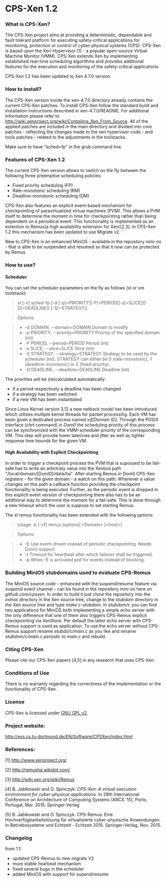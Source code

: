 # CPS-Xen 1.2

### What is CPS-Xen?

The CPS-Xen project aims at providing a deterministic, dependable and fault tolerant platform for executing safety-critical applications for monitoring, protection or control of cyber-physical systems (CPS). CPS-Xen is based upon the Xen-Hypervisor [1] - a popular open-source Virtual Machine Monitor (VMM). CPS-Xen extends Xen by implementing established real-time scheduling algorithms and provides additional features for the execution and monitoring of the safety-critical applications.

CPS-Xen 1.2 has been updated to Xen 4.7.0 version. 

### How to install?

The CPS-Xen version inside the xen-4.7.0 directory already contains the current CPS-Xen patches. To install CPS-Xen follow the standard build and installation instructions described in xen-4.7.0/README. For additional information please refer to http://wiki.xenproject.org/wiki/Compiling_Xen_From_Source. All of the applied patches are included in the main directory and divided into core patches - reflecting the changes made to the xen hypervisor code - and tools patches - related to the adjustments in the toolstacks.

Make sure to have "sched=fp" in the grub command line.

### Features of CPS-Xen 1.2 

The current CPS-Xen version allows to switch on the fly between the following three preemptive scheduling policies:

* Fixed priority scheduling (FP)
* Rate-monotonic scheduling (RM)
* Deadline-monotonic scheduling (DM)
 
CPS-Xen also features  an explicit event-based mechanism for checkpointing of paravirtualized virtual machines (PVM). This allows a PVM itself to determine the moment in time for checkpointing rather than being dependent on a periodical event. This functionality is implemented as an extention to Remus(a high availability extension for Xen)[2,3]. In CPS-Xen 1.2 this mechanism has been updated to use Migrate v2. 

New to CPS-Xen is an enhanced MiniOS - available in the repository *mini-os* - that is able to be suspended and resumed so that it now can be protected by Remus.

### How to use?

#### Scheduler

You can set the scheduler parameters on the fly as follows (xl or xm toolstack):

> xl [-v] sched-fp [-d <Domain> [-p[=PRIORITY]|-P[=PERIOD]|-s[=SLICE]]|-D[=DEADLINE]] [-S[=STRATEGY]]

>Options:

>- -d DOMAIN,   --domain=DOMAIN         Domain to modify
>- -p PRIORITY, --priority=PRIORITY     Priority of the specified domain (int)
>- -P PERIOD,   --period=PERIOD         Period (int)
>- -s SLICE,    --slice=SLICE           Slice (int)
>- -S STRATEGY, --strategy=STRATEGY     Strategy to be used by the scheduler (int). STRATEGY can either be 0 (rate-monotonic), 1 (deadline-monotonic) or 2 (fixed priority).
>- -D DEADLINE, --deadline=DEADLINE     Deadline (int)

The priorities will be (re)calculated automatically:
* if a period respectively a deadline has been changed 
* if a strategy has been switched
* if a new VM has been instantiated

Since Linux Kernel version 3.12 a new netback model has been introduced which utilizes multiple kernel threads for packet processing. Each VM has been given a dedicated process named *vif[Domain ID]*. Through the POSIX interface (*chrt* command) in *Dom0* the scheduling priority of this process can be synchronized with the VMM-scheduler priority of the corresponding VM. This step will provide lower latencies and jitter as well as tighter response time bounds for the given VM. 

#### High Availability with Explicit Checkpointing

In order to trigger a checkpoint process the PVM that is supossed to be fail-safe has to write an arbirtraty value into the Xenbus path "/local/domain/[DomID]/data/ha". After starting Remus in Dom0 CPS-Xen registers - for the given domain - a watch on this path. Whenever a value changes on this path a callback function providing the checkpoint functionality is being executed. Further, as the periodic event is dropped in this explicit event version of checkpointing there also has to be an additional way to determine the moment for a fail-safe. This is done through a new timeout which the user is suppose to set starting Remus.

The xl remus functionality has been extended with the following options:

> Usage: xl [-vf] remus [options] \<Domain\> [\<host\>]

>Options:

>- -E                      Use event-driven instead of periodic checkpointing. Needs DomU support.
>- -t                      Timeout for heartbeat after which failover shall be triggered.
>- -p                      When -E is activated poll for events instead of blocking.

### Building MiniOS stubdomains used to evaluate CPS-Remus

The MiniOS source code - enhanced with the suspend/resume feature via suspend event channel - can be found in the repository *mini-os* here on *github.com/cpsxen*. In order to build it just clone the repository into the *extras* directory in the Xen source tree, change to the *stubdom* directory in the Xen source tree and type *make c-stubdom*. In *stubdom/c* you can find two applications for MiniOS both implementing a simple echo server with the only difference that one of them also triggers CPS-Remus explicit checkpointing via XenStore. Per default the latter echo server with CPS-Remus support is used as application. To use the echo server without CPS-Remus support rename *stubdo/c/main.c* as you like and rename *stubdom/c/main.c.periodic* to *main.c* and rebuild.

### Citing CPS-Xen

Please cite our CPS-Xen papers [4,5] in any research that uses CPS-Xen. 

### Conditions of Use

There is no warranty regarding the correctness of the implementation or the functionality of CPS-Xen.

### License

CPS-Xen is licensed under [GNU GPL v2](http://www.gnu.org/licenses/gpl-2.0.html).

### Project website:

http://ess.cs.tu-dortmund.de/EN/Software/CPSXen/index.html

### References:
[1] http://www.xenproject.org/ 

[2] http://remusha.wikidot.com/ 

[3] http://wiki.xen.org/wiki/Remus 

[4] B. Jablkowski and O. Spinczyk. *CPS-Xen: A virtual execution environment for cyber-physical applications.* In 28th International Conference on Architecture of Computing Systems (ARCS '15), Porto, Portugal, Mar. 2015. Springer-Verlag

[5] B. Jablkowski and O. Spinczyk. CPS-Remus: Eine Hochverfügbarkeitslösung für virtualisierte cyber-physische Anwendungen. In Betriebssysteme und Echtzeit - Echtzeit 2015. Springer-Verlag, Nov. 2015.

### Changelog
from 1.1: 
- updated CPS-Remus to new migrate V2
- more stable hearbeat mechanism
- fixed several bugs in the scheduler
- added MiniOS with support for supend/resume
